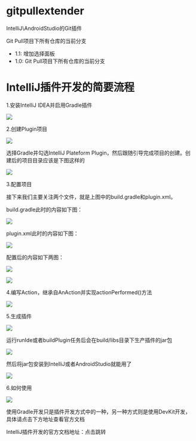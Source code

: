 # gitpullextender
IntelliJ\AndroidStudio的Git插件

Git Pull项目下所有仓库的当前分支

<ul>
    <li>1.1:
         增加选择面板</li>
    <li>1.0:
         Git Pull项目下所有仓库的当前分支</li>
</ul>

# IntelliJ插件开发的简要流程

1.安装IntelliJ IDEA并启用Gradle插件

![](assets/1.png)

2.创建Plugin项目

![](assets/2.png)

选择Gradle并勾选IntelliJ Plateform Plugin，然后跟随引导完成项目的创建。创建后的项目目录应该是下图这样的

![](assets/3.png)

3.配置项目

接下来我们主要关注两个文件，就是上图中的build.gradle和plugin.xml。

build.gradle此时的内容如下图：

![](assets/4.png)

plugin.xml此时的内容如下图：

![](assets/5.png)

配置后的内容如下两图：

![](assets/6.png)

![](assets/7.png)

4.编写Action，继承自AnAction并实现actionPerformed()方法

![](assets/8.png)

5.生成插件

![](assets/9.png)

运行runIde或者buildPlugin任务后会在build/libs目录下生产插件的jar包

![](assets/10.png)

然后将jar包安装到IntelliJ或者AndroidStudio就能用了

![](assets/11.png)

6.如何使用

![](assets/12.png)

使用Gradle开发只是插件开发方式中的一种，另一种方式则是使用DevKit开发，具体请点击下方地址查看官方文档

IntelliJ插件开发的官方文档地址：点击跳转

